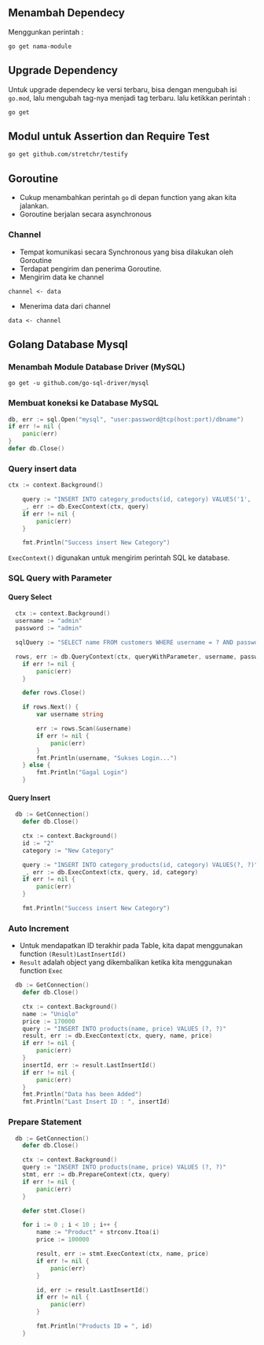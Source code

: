 ## Menambah Dependecy
Menggunkan perintah :
```
go get nama-module
```

## Upgrade Dependency
Untuk upgrade dependecy ke versi terbaru, bisa dengan mengubah isi `go.mod`, lalu mengubah tag-nya menjadi tag terbaru.
lalu ketikkan perintah :
```
go get
```

## Modul untuk Assertion dan Require Test
```
go get github.com/stretchr/testify
```

## Goroutine
 - Cukup menambahkan perintah `go` di depan function yang akan kita jalankan.
 - Goroutine berjalan secara asynchronous

### Channel
 - Tempat komunikasi secara Synchronous yang bisa dilakukan oleh Goroutine
 - Terdapat pengirim dan penerima Goroutine.
 - Mengirim data ke channel
  ```
  channel <- data
  ```
 - Menerima data dari channel
  ```
  data <- channel
  ```

## Golang Database Mysql

### Menambah Module Database Driver (MySQL)
```
go get -u github.com/go-sql-driver/mysql
```

### Membuat koneksi ke Database MySQL
```go
db, err := sql.Open("mysql", "user:password@tcp(host:port)/dbname")
if err != nil {
    panic(err)
}
defer db.Close()
```

### Query insert data
```go
ctx := context.Background()

	query := "INSERT INTO category_products(id, category) VALUES('1', 'Celana Panjang')"
	_, err := db.ExecContext(ctx, query)
	if err != nil {
		panic(err)
	}

	fmt.Println("Success insert New Category")
```
``ExecContext()`` digunakan untuk mengirim perintah SQL ke database.

### SQL Query with Parameter
#### Query Select
```go
  ctx := context.Background()
  username := "admin"
  password := "admin"

  sqlQuery := "SELECT name FROM customers WHERE username = ? AND password = ? LIMIT 1"

  rows, err := db.QueryContext(ctx, queryWithParameter, username, password)
	if err != nil {
		panic(err)
	}

	defer rows.Close()

	if rows.Next() {
		var username string

		err := rows.Scan(&username)
		if err != nil {
			panic(err)
		}
		fmt.Println(username, "Sukses Login...")
	} else {
		fmt.Println("Gagal Login")
	}
```

#### Query Insert
```go
  db := GetConnection()
	defer db.Close()

	ctx := context.Background()
	id := "2"
	category := "New Category"

	query := "INSERT INTO category_products(id, category) VALUES(?, ?)"
	_, err := db.ExecContext(ctx, query, id, category)
	if err != nil {
		panic(err)
	}

	fmt.Println("Success insert New Category")
```

### Auto Increment
- Untuk mendapatkan ID terakhir pada Table, kita dapat menggunakan function ``(Result)LastInsertId()``
- ``Result`` adalah object yang dikembalikan ketika kita menggunakan function ``Exec``
```go
  db := GetConnection()
	defer db.Close()

	ctx := context.Background()
	name := "Uniqlo"
	price := 170000
	query := "INSERT INTO products(name, price) VALUES (?, ?)"
	result, err := db.ExecContext(ctx, query, name, price)
	if err != nil {
		panic(err)
	}
	insertId, err := result.LastInsertId()
	if err != nil {
		panic(err)
	}
	fmt.Println("Data has been Added")
	fmt.Println("Last Insert ID : ", insertId)
```

### Prepare Statement
```go
  db := GetConnection()
	defer db.Close()

	ctx := context.Background()
	query := "INSERT INTO products(name, price) VALUES (?, ?)"
	stmt, err := db.PrepareContext(ctx, query)
	if err != nil {
		panic(err)
	}

	defer stmt.Close()

	for i := 0 ; i < 10 ; i++ {
		name := "Product" + strconv.Itoa(i)
		price := 100000

		result, err := stmt.ExecContext(ctx, name, price)
		if err != nil {
			panic(err)
		}

		id, err := result.LastInsertId()
		if err != nil {
			panic(err)
		}

		fmt.Println("Products ID = ", id)
	}
```